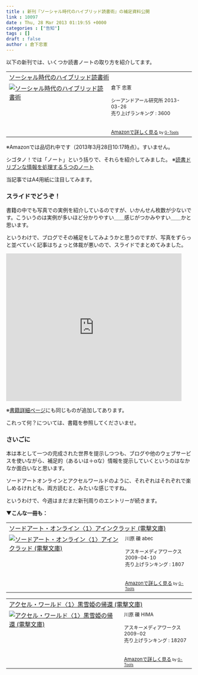 ```yaml
---
title : 新刊『ソーシャル時代のハイブリッド読書術』の補足資料公開　
link : 10097
date : Thu, 28 Mar 2013 01:19:55 +0000
categories : ["告知"]
tags : []
draft : false
author : 倉下忠憲
---
```


以下の新刊では、いくつか読書ノートの取り方を紹介してます。

<table  border="0" cellpadding="5"><tr><td colspan="2"><a href="http://www.amazon.co.jp/%E3%82%BD%E3%83%BC%E3%82%B7%E3%83%A3%E3%83%AB%E6%99%82%E4%BB%A3%E3%81%AE%E3%83%8F%E3%82%A4%E3%83%96%E3%83%AA%E3%83%83%E3%83%89%E8%AA%AD%E6%9B%B8%E8%A1%93-%E5%80%89%E4%B8%8B-%E5%BF%A0%E6%86%B2/dp/4863541244%3FSubscriptionId%3D15SMZCTB9V8NGR2TW082%26tag%3Drashita1000-22%26linkCode%3Dxm2%26camp%3D2025%26creative%3D165953%26creativeASIN%3D4863541244" target="_blank">ソーシャル時代のハイブリッド読書術</a><img src="http://www.assoc-amazon.jp/e/ir?t=rashita1000-22&l=ur2&o=9" width="1" height="1" style="border: none;" alt="" /></td></tr><tr><td valign="top"><a href="http://www.amazon.co.jp/%E3%82%BD%E3%83%BC%E3%82%B7%E3%83%A3%E3%83%AB%E6%99%82%E4%BB%A3%E3%81%AE%E3%83%8F%E3%82%A4%E3%83%96%E3%83%AA%E3%83%83%E3%83%89%E8%AA%AD%E6%9B%B8%E8%A1%93-%E5%80%89%E4%B8%8B-%E5%BF%A0%E6%86%B2/dp/4863541244%3FSubscriptionId%3D15SMZCTB9V8NGR2TW082%26tag%3Drashita1000-22%26linkCode%3Dxm2%26camp%3D2025%26creative%3D165953%26creativeASIN%3D4863541244" target="_blank"><img src="http://ecx.images-amazon.com/images/I/518XjWRBV5L._SL160_.jpg" border="0" alt="ソーシャル時代のハイブリッド読書術" /></a></td><td valign="top"><font size="-1">倉下 忠憲 <br /><br />シーアンドアール研究所  2013-03-26<br />売り上げランキング : 3600<br /><br /><br /><a href="http://www.amazon.co.jp/%E3%82%BD%E3%83%BC%E3%82%B7%E3%83%A3%E3%83%AB%E6%99%82%E4%BB%A3%E3%81%AE%E3%83%8F%E3%82%A4%E3%83%96%E3%83%AA%E3%83%83%E3%83%89%E8%AA%AD%E6%9B%B8%E8%A1%93-%E5%80%89%E4%B8%8B-%E5%BF%A0%E6%86%B2/dp/4863541244%3FSubscriptionId%3D15SMZCTB9V8NGR2TW082%26tag%3Drashita1000-22%26linkCode%3Dxm2%26camp%3D2025%26creative%3D165953%26creativeASIN%3D4863541244" target="_blank">Amazonで詳しく見る</a></font><font size="-2"> by <a href="http://www.goodpic.com/mt/aws/index.html" >G-Tools</a></font></td></tr></table>
※Amazonでは品切れ中です（2013年3月28日10:17時点）。すいません。

シゴタノ！では「ノート」という括りで、それらを紹介してみました。
※<a href="http://cyblog.jp/modules/weblogs/11783" target="_blank">読書ドリブンな情報を処理する５つのノート</a>

当記事ではA4用紙に注目してみます。

<h3>スライドでどうぞ！</h3>
書籍の中でも写真での実例を紹介しているのですが、いかんせん枚数が少ないです。こういうのは実例が多いほど分かりやすい＿＿感じがつかみやすい＿＿かと思います。

というわけで、ブログでその補足をしてみようかと思うのですが、写真をずらっと並べていく記事はちょっと体裁が悪いので、スライドでまとめてみました。

<iframe src="http://www.slideshare.net/slideshow/embed_code/17777655" width="476" height="400" frameborder="0" marginwidth="0" marginheight="0" scrolling="no"></iframe>

※<a href="https://rashita.net/blog/?page_id=9912" target="_blank">書籍詳細ページ</a>にも同じものが追加してあります。

これって何？については、書籍を参照してくださいませ。

<h3>さいごに</h3>
本は本として一つの完成された世界を提示しつつも、ブログや他のウェブサービスを使いながら、補足的（あるいは＋αな）情報を提示していくというのはなかなか面白いなと思います。

ソードアートオンラインとアクセルワールドのように、それぞれはそれぞれで楽しめるけれども、両方読むと、みたいな感じですね。

というわけで、今週はまだまだ新刊周りのエントリーが続きます。

<strong>▼こんな一冊も：</strong>
<table  border="0" cellpadding="5"><tr><td colspan="2"><a href="http://www.amazon.co.jp/%E3%82%BD%E3%83%BC%E3%83%89%E3%82%A2%E3%83%BC%E3%83%88%E3%83%BB%E3%82%AA%E3%83%B3%E3%83%A9%E3%82%A4%E3%83%B3%E3%80%881%E3%80%89%E3%82%A2%E3%82%A4%E3%83%B3%E3%82%AF%E3%83%A9%E3%83%83%E3%83%89-%E9%9B%BB%E6%92%83%E6%96%87%E5%BA%AB-%E5%B7%9D%E5%8E%9F-%E7%A4%AB/dp/4048677608%3FSubscriptionId%3D15SMZCTB9V8NGR2TW082%26tag%3Drashita1000-22%26linkCode%3Dxm2%26camp%3D2025%26creative%3D165953%26creativeASIN%3D4048677608" target="_blank">ソードアート・オンライン〈1〉アインクラッド (電撃文庫)</a><img src="http://www.assoc-amazon.jp/e/ir?t=rashita1000-22&l=ur2&o=9" width="1" height="1" style="border: none;" alt="" /></td></tr><tr><td valign="top"><a href="http://www.amazon.co.jp/%E3%82%BD%E3%83%BC%E3%83%89%E3%82%A2%E3%83%BC%E3%83%88%E3%83%BB%E3%82%AA%E3%83%B3%E3%83%A9%E3%82%A4%E3%83%B3%E3%80%881%E3%80%89%E3%82%A2%E3%82%A4%E3%83%B3%E3%82%AF%E3%83%A9%E3%83%83%E3%83%89-%E9%9B%BB%E6%92%83%E6%96%87%E5%BA%AB-%E5%B7%9D%E5%8E%9F-%E7%A4%AB/dp/4048677608%3FSubscriptionId%3D15SMZCTB9V8NGR2TW082%26tag%3Drashita1000-22%26linkCode%3Dxm2%26camp%3D2025%26creative%3D165953%26creativeASIN%3D4048677608" target="_blank"><img src="http://ecx.images-amazon.com/images/I/51kBtYLQUKL._SL160_.jpg" border="0" alt="ソードアート・オンライン〈1〉アインクラッド (電撃文庫)" /></a></td><td valign="top"><font size="-1">川原 礫 abec <br /><br />アスキーメディアワークス  2009-04-10<br />売り上げランキング : 1807<br /><br /><br /><a href="http://www.amazon.co.jp/%E3%82%BD%E3%83%BC%E3%83%89%E3%82%A2%E3%83%BC%E3%83%88%E3%83%BB%E3%82%AA%E3%83%B3%E3%83%A9%E3%82%A4%E3%83%B3%E3%80%881%E3%80%89%E3%82%A2%E3%82%A4%E3%83%B3%E3%82%AF%E3%83%A9%E3%83%83%E3%83%89-%E9%9B%BB%E6%92%83%E6%96%87%E5%BA%AB-%E5%B7%9D%E5%8E%9F-%E7%A4%AB/dp/4048677608%3FSubscriptionId%3D15SMZCTB9V8NGR2TW082%26tag%3Drashita1000-22%26linkCode%3Dxm2%26camp%3D2025%26creative%3D165953%26creativeASIN%3D4048677608" target="_blank">Amazonで詳しく見る</a></font><font size="-2"> by <a href="http://www.goodpic.com/mt/aws/index.html" >G-Tools</a></font></td></tr></table>

<table  border="0" cellpadding="5"><tr><td colspan="2"><a href="http://www.amazon.co.jp/%E3%82%A2%E3%82%AF%E3%82%BB%E3%83%AB%E3%83%BB%E3%83%AF%E3%83%BC%E3%83%AB%E3%83%89%E3%80%881%E3%80%89%E9%BB%92%E9%9B%AA%E5%A7%AB%E3%81%AE%E5%B8%B0%E9%82%84-%E9%9B%BB%E6%92%83%E6%96%87%E5%BA%AB-%E5%B7%9D%E5%8E%9F-%E7%A4%AB/dp/4048675176%3FSubscriptionId%3D15SMZCTB9V8NGR2TW082%26tag%3Drashita1000-22%26linkCode%3Dxm2%26camp%3D2025%26creative%3D165953%26creativeASIN%3D4048675176" target="_blank">アクセル・ワールド〈1〉黒雪姫の帰還 (電撃文庫)</a><img src="http://www.assoc-amazon.jp/e/ir?t=rashita1000-22&l=ur2&o=9" width="1" height="1" style="border: none;" alt="" /></td></tr><tr><td valign="top"><a href="http://www.amazon.co.jp/%E3%82%A2%E3%82%AF%E3%82%BB%E3%83%AB%E3%83%BB%E3%83%AF%E3%83%BC%E3%83%AB%E3%83%89%E3%80%881%E3%80%89%E9%BB%92%E9%9B%AA%E5%A7%AB%E3%81%AE%E5%B8%B0%E9%82%84-%E9%9B%BB%E6%92%83%E6%96%87%E5%BA%AB-%E5%B7%9D%E5%8E%9F-%E7%A4%AB/dp/4048675176%3FSubscriptionId%3D15SMZCTB9V8NGR2TW082%26tag%3Drashita1000-22%26linkCode%3Dxm2%26camp%3D2025%26creative%3D165953%26creativeASIN%3D4048675176" target="_blank"><img src="http://ecx.images-amazon.com/images/I/514GEeb88vL._SL160_.jpg" border="0" alt="アクセル・ワールド〈1〉黒雪姫の帰還 (電撃文庫)" /></a></td><td valign="top"><font size="-1">川原 礫 HIMA <br /><br />アスキーメディアワークス  2009-02<br />売り上げランキング : 18207<br /><br /><br /><a href="http://www.amazon.co.jp/%E3%82%A2%E3%82%AF%E3%82%BB%E3%83%AB%E3%83%BB%E3%83%AF%E3%83%BC%E3%83%AB%E3%83%89%E3%80%881%E3%80%89%E9%BB%92%E9%9B%AA%E5%A7%AB%E3%81%AE%E5%B8%B0%E9%82%84-%E9%9B%BB%E6%92%83%E6%96%87%E5%BA%AB-%E5%B7%9D%E5%8E%9F-%E7%A4%AB/dp/4048675176%3FSubscriptionId%3D15SMZCTB9V8NGR2TW082%26tag%3Drashita1000-22%26linkCode%3Dxm2%26camp%3D2025%26creative%3D165953%26creativeASIN%3D4048675176" target="_blank">Amazonで詳しく見る</a></font><font size="-2"> by <a href="http://www.goodpic.com/mt/aws/index.html" >G-Tools</a></font></td></tr></table>

